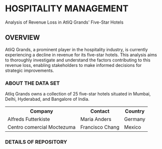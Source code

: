# HOSPITALITY MANAGEMENT

Analysis of Revenue Loss in AtliQ Grands' Five-Star Hotels

## OVERVIEW
AtliQ Grands, a prominent player in the hospitality industry, is currently experiencing a decline in revenue for its five-star hotels. This analysis aims to thoroughly investigate and understand the factors contributing to this revenue loss, enabling stakeholders to make informed decisions for strategic improvements.

### ABOUT THE DATA SET
Atliq Grands owns a collection of 25 five-star hotels situated in Mumbai, Delhi, Hyderabad, and Bangalore of India.

<table>
  <tr>
    <th>Company</th>
    <th>Contact</th>
    <th>Country</th>
  </tr>
  <tr>
    <td>Alfreds Futterkiste</td>
    <td>Maria Anders</td>
    <td>Germany</td>
  </tr>
  <tr>
    <td>Centro comercial Moctezuma</td>
    <td>Francisco Chang</td>
    <td>Mexico</td>
  </tr>
</table>

### DETAILS OF REPOSITORY
